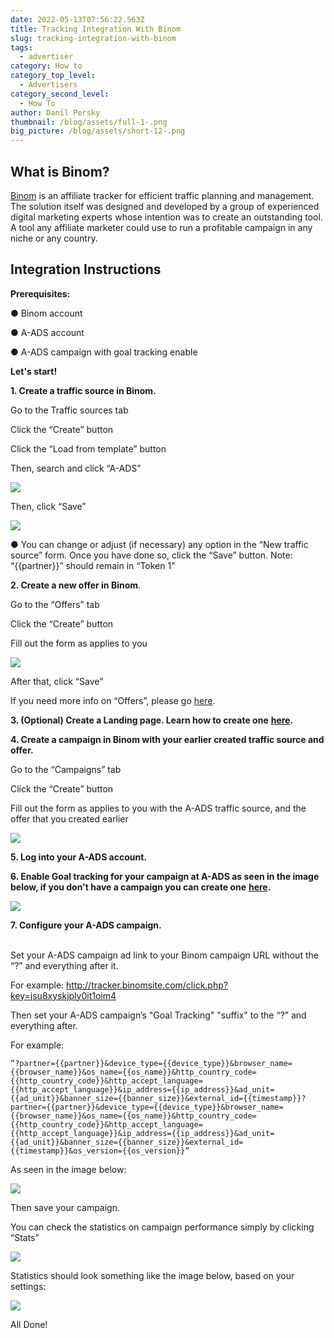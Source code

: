 ```yaml
---
date: 2022-05-13T07:56:22.563Z
title: Tracking Integration With Binom
slug: tracking-integration-with-binom
tags:
  - advertiser
category: How to
category_top_level:
  - Advertisers
category_second_level:
  - How To
author: Danil Persky
thumbnail: /blog/assets/full-1-.png
big_picture: /blog/assets/short-12-.png
---
```

## What is Binom?

[Binom](https://binom.org/) is an affiliate tracker for efficient traffic planning and management. The solution itself was designed and developed by a group of experienced digital marketing experts whose intention was to create an outstanding tool. A tool any affiliate marketer could use to run a profitable campaign in any niche or any country.

## Integration Instructions

**Prerequisites:** 

● Binom account 

● A-ADS account 

● A-ADS campaign with goal tracking enable 

**Let's start!** 

**1. Create a traffic source in Binom.** 

Go to the Traffic sources tab 

Click the “Create” button 

Click the “Load from template” button 

Then, search and click “A-ADS” 

![](/blog/assets/binom1.png)

Then, click “Save”

![](/blog/assets/binom2.png)

● You can change or adjust (if necessary) any option in the “New traffic source” form. Once you have done so, click the “Save” button. Note: “{{partner}}” should remain in “Token 1” 

**2. Create a new offer in Binom**. 

Go to the “Offers” tab 

Click the “Create” button 

Fill out the form as applies to you 

![](/blog/assets/binom3.png)

After that, click “Save” 

If you need more info on “Offers”, please go [here](https://docs.binom.org/manage-offers.php). 

**3. (Optional) Create a Landing page. Learn how to create one** [**here**](https://docs.binom.org/manage-landers.php)**.** 

**4. Create a campaign in Binom with your earlier created traffic source and offer.** 

Go to the “Campaigns” tab 

Click the “Create” button 

Fill out the form as applies to you with the A-ADS traffic source, and the offer that you created earlier

![](/blog/assets/binom4.png)

**5. Log into your A-ADS account.** 

**6. Enable Goal tracking for your campaign at A-ADS as seen in the image below, if you don't have a  campaign you can create one** [**here**](https://a-ads.com/campaigns/new)**.** 

![](/blog/assets/binom5.png)

**7. Configure your A-ADS campaign.**

\
Set your A-ADS campaign ad link to your Binom campaign URL without the “?” and everything after it.

For example: http://tracker.binomsite.com/click.php?key=jsu8xyskjply0it1oim4

Then set your A-ADS campaign’s "Goal Tracking" "suffix" to the “?” and everything after.

For example:

```
“?partner={{partner}}&device_type={{device_type}}&browser_name={{browser_name}}&os_name={{os_name}}&http_country_code={{http_country_code}}&http_accept_language={{http_accept_language}}&ip_address={{ip_address}}&ad_unit={{ad_unit}}&banner_size={{banner_size}}&external_id={{timestamp}}?partner={{partner}}&device_type={{device_type}}&browser_name={{browser_name}}&os_name={{os_name}}&http_country_code={{http_country_code}}&http_accept_language={{http_accept_language}}&ip_address={{ip_address}}&ad_unit={{ad_unit}}&banner_size={{banner_size}}&external_id={{timestamp}}&os_version={{os_version}}”
```

As seen in the image below:

![](/blog/assets/binom6.png)

Then save your campaign.

You can check the statistics on campaign performance simply by clicking “Stats”

![](/blog/assets/binom7.png)

Statistics should look something like the image below, based on your settings: 

![](/blog/assets/binom8.png)

All Done!

